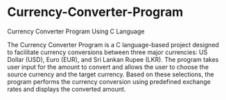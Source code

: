 # Currency-Converter-Program
Currency Converter Program Using C Language

  The Currency Converter Program is a C language-based project designed to facilitate currency conversions between three 
major currencies: US Dollar (USD), Euro (EUR), and Sri Lankan Rupee (LKR). The program takes user input for the amount 
to convert and allows the user to choose the source currency and the target currency. Based on these selections, the 
program performs the currency conversion using predefined exchange rates and displays the converted amount.

